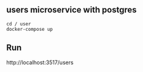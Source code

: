 
## users microservice with postgres

```
cd / user
docker-compose up
```
## Run 
http://localhost:3517/users


